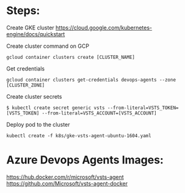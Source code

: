 
# Steps:

Create GKE cluster
https://cloud.google.com/kubernetes-engine/docs/quickstart

Create cluster command on GCP
```
gcloud container clusters create [CLUSTER_NAME]
```

Get credentials
```
gcloud container clusters get-credentials devops-agents --zone [CLUSTER_ZONE]
```

Create cluster secrets

```
$ kubectl create secret generic vsts --from-literal=VSTS_TOKEN=[VSTS_TOKEN] --from-literal=VSTS_ACCOUNT=[VSTS_ACCOUNT]
```

Deploy pod to the cluster
```
kubectl create -f k8s/gke-vsts-agent-ubuntu-1604.yaml
```

# Azure Devops Agents Images:
https://hub.docker.com/r/microsoft/vsts-agent
https://github.com/Microsoft/vsts-agent-docker
